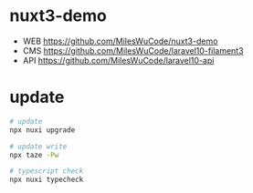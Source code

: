 # nuxt3-demo

-   WEB https://github.com/MilesWuCode/nuxt3-demo
-   CMS https://github.com/MilesWuCode/laravel10-filament3
-   API https://github.com/MilesWuCode/laravel10-api

# update

```sh
# update
npx nuxi upgrade

# update write
npx taze -Pw

# typescript check
npx nuxi typecheck
```

